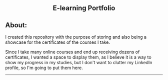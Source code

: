 <h2 align="center">E-learning Portfolio</h2>

<h2>About:</h2>

I created this repository with the purpose of storing and also being a showcase for the certificates of the courses I take.

Since I take many online courses and end up receiving dozens of certificates, I wanted a space to display them, as I believe it is a way to show my progress in my studies, but I don't want to clutter my LinkedIn profile, so I'm going to put them here.

---
